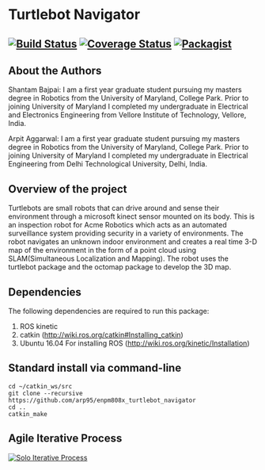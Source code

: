 # Turtlebot Navigator

[![Build Status](https://travis-ci.org/arp95/enpm808x_turtlebot_navigator.svg?branch=master)](https://travis-ci.org/arp95/enpm808x_turtlebot_navigator)
[![Coverage Status](https://coveralls.io/repos/github/arp95/enpm808x_turtlebot_navigator/badge.svg?branch=master)](https://coveralls.io/github/arp95/enpm808x_turtlebot_navigator?branch=master)
[![Packagist](https://img.shields.io/packagist/l/doctrine/orm.svg)](LICENSE.md)
---

## About the Authors

Shantam Bajpai: I am a first year graduate student pursuing my masters degree in Robotics from the University of Maryland, College Park. Prior to joining University of Maryland I completed my undergraduate in Electrical and Electronics Engineering from Vellore Institute of Technology, Vellore, India.

Arpit Aggarwal: I am a first year graduate student pursuing my masters degree in Robotics from the University of Maryland, College Park. Prior to joining University of Maryland I completed my undergraduate in Electrical Engineering from Delhi Technological University, Delhi, India.

## Overview of the project

Turtlebots are small robots that can drive around and sense their environment through a microsoft kinect sensor mounted on its body. This is an inspection robot for Acme Robotics which acts as an automated surveillance system providing security in a variety of environments. The robot navigates an unknown indoor environment and creates a real time 3-D map of the environment in the form of a point cloud using SLAM(Simultaneous Localization and Mapping). The robot uses the turtlebot package and the octomap package to develop the 3D map. 

## Dependencies

The following dependencies are required to run this package:

1. ROS kinetic
2. catkin (http://wiki.ros.org/catkin#Installing_catkin)
3. Ubuntu 16.04 For installing ROS (http://wiki.ros.org/kinetic/Installation)

## Standard install via command-line
```
cd ~/catkin_ws/src
git clone --recursive https://github.com/arp95/enpm808x_turtlebot_navigator
cd ..
catkin_make
```

## Agile Iterative Process
[![Solo Iterative Process](https://img.shields.io/badge/AIP-ClickHere-brightgreen.svg?style=flat)](https://docs.google.com/spreadsheets/d/1Gf2HPhlzFCxhdOP1XlNDx23QuuKKL7okn-5ru6TXR6c/edit?usp=sharing)
